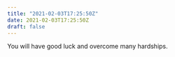 ```yaml
---
title: "2021-02-03T17:25:50Z"
date: 2021-02-03T17:25:50Z
draft: false
---
```


You will have good luck and overcome many hardships.
